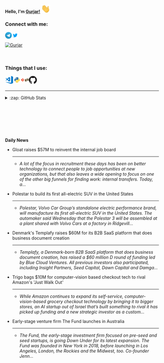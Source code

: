 #### Hello, I'm [Gurjar!](https://GurjarKing.github.io) <img src="https://raw.githubusercontent.com/ABSphreak/ABSphreak/master/gifs/Hi.gif" width="30px"></h2>


### Connect with me:

[<img align="left" alt="Gurjar | Telegram" width="22px" src="https://raw.githubusercontent.com/github/explore/80688e429a7d4ef2fca1e82350fe8e3517d3494d/topics/telegram/telegram.png" />][Telegram]
[<img align="left" alt="Gurjar | Twitter" width="22px" src="https://raw.githubusercontent.com/github/explore/80688e429a7d4ef2fca1e82350fe8e3517d3494d/topics/twitter/twitter.png" />][Twitter]
<br >
<br >
<a href="https://github.com/GurjarKing"><img src="https://komarev.com/ghpvc/?username=GurjarKing" alt="Gurjar" /></a> <br />
<br />
<br />
<!-- <br >

![](https://visitor-badge.glitch.me/badge?page_id=GurjarKing)

<br /> -->

### Things that I use:

[<img align="left" alt="Visual Studio Code" width="26px" src="https://raw.githubusercontent.com/github/explore/80688e429a7d4ef2fca1e82350fe8e3517d3494d/topics/visual-studio-code/visual-studio-code.png" />][VSCode]
[<img align="left" alt="Python" width="26px" src="https://raw.githubusercontent.com/github/explore/80688e429a7d4ef2fca1e82350fe8e3517d3494d/topics/python/python.png" />][Python]
[<img align="left" alt="Git" width="26px" src="https://raw.githubusercontent.com/github/explore/80688e429a7d4ef2fca1e82350fe8e3517d3494d/topics/git/git.png" />][Git]
[<img align="left" alt="GitHub" width="26px" src="https://raw.githubusercontent.com/github/explore/78df643247d429f6cc873026c0622819ad797942/topics/github/github.png" />][Github]

<br />
<br />

---
<details>
  <summary>:zap: GitHub Stats</summary>

<img align="left" alt="Gurjar's Github Stats" src="https://github-readme-stats.vercel.app/api?username=GurjarKing&show_icons=true&hide_border=true&count_private=true&include_all_commit=true&theme=algolia" />

</details>

<!-- ### 🔔 My latest tweet
<a href="https://twitter.com/Gurjar_King43" target="_blank">
	<img src="https://github.com/GurjarKing/GurjarKing/raw/master/tweet.png" width="70%" align="center" alt="Click to view on Twitter" title="My latest tweet, as an image"/>
</a> -->
<br>

<pre>

</pre>

<!-- **Quote of the hour:**

{qoth}

~ {qoth_author}
<pre>

</pre> -->
<br>
<pre>


</pre>
<strong>Daily News</strong>
  
  - Gloat raises $57M to reinvent the internal job board
     <hr/>
     
      - *A lot of the focus in recruitment these days has been on better technology to connect people to job opportunities at new organizations, but that also leaves a wide opening to focus on one of the other big funnels for finding work: internal transfers. Today, a…*
     
  - Polestar to build its first all-electric SUV in the United States
      <hr/>
      
      - *Polestar, Volvo Car Group’s standalone electric performance brand, will manufacture its first all-electric SUV in the United States. The automaker said Wednesday that the Polestar 3 will be assembled at a plant shared with Volvo Cars at a factory in Ridgevill…*
      
  - Denmark's Templafy raises $60M for its B2B SaaS platform that does business document creation
      <hr/>
      
      - *Templafy, a Denmark-born B2B SaaS platform that does business document creation, has raised a $60 million D round of funding led by Blue Cloud Ventures. All previous investors also participated, including Insight Partners, Seed Capital, Dawn Capital and Damga…*
      
  - Trigo bags $10M for computer-vision based checkout tech to rival Amazon's 'Just Walk Out'
      <hr/>
      
      - *While Amazon continues to expand its self-service, computer-vision-based grocery checkout technology by bringing it to bigger stores, an AI startup out of Israel that’s built something to rival it has picked up funding and a new strategic investor as a custom…*
       
  - Early-stage venture firm The Fund launches in Australia
      <hr/>
       
       - *The Fund, the early-stage investment firm focused on pre-seed and seed startups, is going Down Under for its latest expansion. The Fund was founded in New York in 2018, before launching in Los Angeles, London, the Rockies and the Midwest, too. Co-founder Jenn…*
      

<br />

[VSCode]: https://code.visualstudio.com/
[Python]: https://www.python.org/
[Git]: https://git-scm.com/
[Github]: https://github.com/
[Telegram]: https://t.me/Gurjar_King/
[Twitter]: https://twitter.com/Gurjar_King43/
